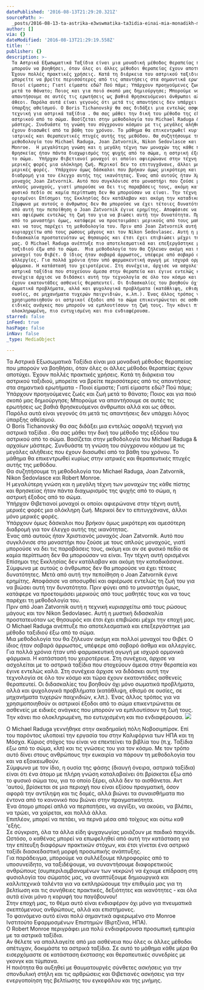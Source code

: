 ```yaml
---
datePublished: '2016-08-13T21:29:20.321Z'
sourcePath: >-
  _posts/2016-08-13-ta-astrika-e3wswmatika-ta3idia-einai-mia-monadikh-me8odos-8e.md
author: []
via: {}
dateModified: '2016-08-13T21:29:19.558Z'
title: ''
publisher: {}
description: >-
  Τα Αστρικά Εξωσωματικά Ταξίδια είναι μια μοναδική μέθοδος θεραπείας που
  μπορούν να βοηθήσει, όταν όλες οι άλλες μέθοδοι θεραπείας έχουν αποτύχει.
  Έχουν πολλές πρακτικές χρήσεις. Κατά τη διάρκεια του αστρικού ταξιδιού,
  μπορείτε να βρείτε περισσότερες από τις απαντήσεις στα σημαντικά ερωτήματα -
  Ποιοί είμαστε; Γιατί είμαστε εδώ? Πού πάμε; Υπάρχουν προηγούμενες ζωές και ζωή
  μετά το θάνατο; Ποιος και για ποιό σκοπό μας δημιούργησε; Μπορούμε να
  απαντήσουμε σε αυτές τις ερωτήσεις ως βαθιά θρησκευόμενοι άνθρωποι αλλά και ως
  άθεοι. Παρόλα αυτά είναι γεγονός ότι μετά τις απαντήσεις δεν υπάρχει λόγος
  ύπαρξης αθεϊσμού. Ο Boris Tichanovský θα σας διδάξει μια εντελώς ασφαλή
  τεχνική για αστρικά ταξίδια . Θα σας μάθει την δική του μέθοδο της εξόδου του
  αστρικού από το σώμα. Βασίζεται στην μεθοδολογία του Michael Raduga & αρχαίων
  μάστερς. Συνδυάστε τη γνώση του σύγχρονου κόσμου με τις μεγάλες αλήθειες που
  έχουν διασωθεί από τα βάθη του χρόνου. Το μάθημα θα επικεντρωθεί κυρίως στην
  ιατρικές και θεραπευτικές πτυχές αυτής της μεθόδου. Θα συζητήσουμε τη
  μεθοδολογία του Michael Raduga, Joan Zatvornik, Nikon Šedovlasce και Robert
  Monroe.  Η μεγαλύτερη γνώση και η μεγάλη τέχνη των μοναχών της κάθε πίστης και
  θρησκείας ήταν πάντα διαχωρισμός της ψυχής από το σώμα, η αστρική έξοδος από
  το σώμα.  Υπήρχαν Θιβετιανοί μοναχοί οι οποίοι αφιερώνανε στην τέχνη αυτή,
  μερικές φορές μια ολόκληρη ζωή. Μερικοί δεν το επιτυγχάνανε, άλλοι μόνο
  μερικές φορές.  Υπάρχουν όμως δάσκαλοι που βρήκαν όμως μικρότερη και αμεσότερη
  διαδρομή για τον έλεγχο αυτής της ικανότητας. Ένας από αυτούς ήταν Χριστιανός
  μοναχός Joan Zatvornik. Αυτό που συγκλόνισε στο μοναστήρι που ζούσε με τους
  απλούς μοναχούς, γιατί μπορούσε να δει τις παραβάσεις τους, ακόμη και αν σε
  φυσικό πεδίο σε καμία περίπτωση δεν θα μπορούσαν να είναι. Την τέχνη αυτή
  ορισμένοι Επίσημοι της Εκκλησίας δεν κατάλαβαν και ακόμη την καταδικάσανε.
  Σύμφωνα με αυτούς ο άνθρωπος δεν θα μπορούσε να έχει τέτοιες δυνατότητες. Μετά
  από αυτή την πεποίθηση ο Joan Zatvornik έγινε ερημίτης. Αποφάσισε να αποσυρθεί
  και αφιέρωσε εντελώς τη ζωή του για να βιώσει αυτή την δυνατότητα. Πριν φύγει
  από το μοναστήρι όμως, κατάφερε να προετοιμάσει μερικούς από τους μαθητές τους
  και να τους παρέχει τη μεθοδολογία του. Πριν από Joan Zatvornik αυτή η τεχνική
  κυριαρχείτω από τους ρώσους μάγους και τον Nikon Šedovlasec. Αυτή η μυστική
  διδασκαλία προστατευόταν ως θησαυρός και έτσι έχει επιβιώσει μέχρι την εποχή
  μας. Ο Michael Raduga ανέπτυξε πιο αποτελεσματικά και επεξεργάστηκε μια μέθοδο
  ταξιδιού έξω από το σώμα.  Μια μεθοδολογία του θα ζήλευαν ακόμη και πολλοί
  μοναχοί του Θιβέτ. Ο ίδιος ήταν σοβαρά άρρωστος, υπέφερε από σοβαρό άσθμα και
  αλλεργίες. Για πολλά χρόνια ήταν υπό φαρμακευτική αγωγή με ισχυρά ορμονικά
  φάρμακα. Η κατάστασή του χειροτέρευε. Στη συνέχεια, άρχισε να ασχολείται με το
  αστρικά ταξίδια που στοχεύουν άμεσα στην θεραπεία και έγινε εντελώς καλά. Στη
  συνέχεια άρχισε να διδάσκει αυτή την τεχνολογία σε όλο τον κόσμο και τώρα
  έχουν εκατοντάδες ασθενείς θεραπευτεί. Οι διδασκαλίες του βοηθούν όχι μόνο
  σωματικά προβλήματα, αλλά και ψυχολογικά προβλήματα (κατάθλιψη, εθισμό σε
  ουσίες, σε μηχανήματα τυχερών παιχνιδιών, κ.λπ.). Ένας άλλος τρόπος για να
  χρησιμοποιηθούν οι αστρικοί έξοδοι από το σώμα επικεντρώνεται σε ασθενείς με
  ειδικές ανάγκες που μπορούν να εμπλουτίσουν τη ζωή τους. Την κάνει πιο
  ολοκληρωμένη, πιο ευτυχισμένη και πιο ενδιαφέρουσα.
starred: false
inFeed: true
hasPage: false
inNav: false
_type: MediaObject

---
```

Τα Αστρικά Εξωσωματικά Ταξίδια είναι μια μοναδική μέθοδος θεραπείας που μπορούν να βοηθήσει, όταν όλες οι άλλες μέθοδοι θεραπείας έχουν αποτύχει. Έχουν πολλές πρακτικές χρήσεις. Κατά τη διάρκεια του αστρικού ταξιδιού, μπορείτε να βρείτε περισσότερες από τις απαντήσεις στα σημαντικά ερωτήματα - Ποιοί είμαστε; Γιατί είμαστε εδώ? Πού πάμε; Υπάρχουν προηγούμενες ζωές και ζωή μετά το θάνατο; Ποιος και για ποιό σκοπό μας δημιούργησε; Μπορούμε να απαντήσουμε σε αυτές τις ερωτήσεις ως βαθιά θρησκευόμενοι άνθρωποι αλλά και ως άθεοι. Παρόλα αυτά είναι γεγονός ότι μετά τις απαντήσεις δεν υπάρχει λόγος ύπαρξης αθεϊσμού.  
Ο Boris Tichanovský θα σας διδάξει μια εντελώς ασφαλή τεχνική για αστρικά ταξίδια . Θα σας μάθει την δική του μέθοδο της εξόδου του αστρικού από το σώμα. Βασίζεται στην μεθοδολογία του Michael Raduga & αρχαίων μάστερς. Συνδυάστε τη γνώση του σύγχρονου κόσμου με τις μεγάλες αλήθειες που έχουν διασωθεί από τα βάθη του χρόνου. Το μάθημα θα επικεντρωθεί κυρίως στην ιατρικές και θεραπευτικές πτυχές αυτής της μεθόδου.  
Θα συζητήσουμε τη μεθοδολογία του Michael Raduga, Joan Zatvornik, Nikon Šedovlasce και Robert Monroe.   
Η μεγαλύτερη γνώση και η μεγάλη τέχνη των μοναχών της κάθε πίστης και θρησκείας ήταν πάντα διαχωρισμός της ψυχής από το σώμα, η αστρική έξοδος από το σώμα.   
Υπήρχαν Θιβετιανοί μοναχοί οι οποίοι αφιερώνανε στην τέχνη αυτή, μερικές φορές μια ολόκληρη ζωή. Μερικοί δεν το επιτυγχάνανε, άλλοι μόνο μερικές φορές.   
Υπάρχουν όμως δάσκαλοι που βρήκαν όμως μικρότερη και αμεσότερη διαδρομή για τον έλεγχο αυτής της ικανότητας.  
Ένας από αυτούς ήταν Χριστιανός μοναχός Joan Zatvornik. Αυτό που συγκλόνισε στο μοναστήρι που ζούσε με τους απλούς μοναχούς, γιατί μπορούσε να δει τις παραβάσεις τους, ακόμη και αν σε φυσικό πεδίο σε καμία περίπτωση δεν θα μπορούσαν να είναι. Την τέχνη αυτή ορισμένοι Επίσημοι της Εκκλησίας δεν κατάλαβαν και ακόμη την καταδικάσανε. Σύμφωνα με αυτούς ο άνθρωπος δεν θα μπορούσε να έχει τέτοιες δυνατότητες. Μετά από αυτή την πεποίθηση ο Joan Zatvornik έγινε ερημίτης. Αποφάσισε να αποσυρθεί και αφιέρωσε εντελώς τη ζωή του για να βιώσει αυτή την δυνατότητα. Πριν φύγει από το μοναστήρι όμως, κατάφερε να προετοιμάσει μερικούς από τους μαθητές τους και να τους παρέχει τη μεθοδολογία του.  
Πριν από Joan Zatvornik αυτή η τεχνική κυριαρχείτω από τους ρώσους μάγους και τον Nikon Šedovlasec. Αυτή η μυστική διδασκαλία προστατευόταν ως θησαυρός και έτσι έχει επιβιώσει μέχρι την εποχή μας.  
Ο Michael Raduga ανέπτυξε πιο αποτελεσματικά και επεξεργάστηκε μια μέθοδο ταξιδιού έξω από το σώμα.   
Μια μεθοδολογία του θα ζήλευαν ακόμη και πολλοί μοναχοί του Θιβέτ. Ο ίδιος ήταν σοβαρά άρρωστος, υπέφερε από σοβαρό άσθμα και αλλεργίες. Για πολλά χρόνια ήταν υπό φαρμακευτική αγωγή με ισχυρά ορμονικά φάρμακα. Η κατάστασή του χειροτέρευε. Στη συνέχεια, άρχισε να ασχολείται με το αστρικά ταξίδια που στοχεύουν άμεσα στην θεραπεία και έγινε εντελώς καλά. Στη συνέχεια άρχισε να διδάσκει αυτή την τεχνολογία σε όλο τον κόσμο και τώρα έχουν εκατοντάδες ασθενείς θεραπευτεί. Οι διδασκαλίες του βοηθούν όχι μόνο σωματικά προβλήματα, αλλά και ψυχολογικά προβλήματα (κατάθλιψη, εθισμό σε ουσίες, σε μηχανήματα τυχερών παιχνιδιών, κ.λπ.). Ένας άλλος τρόπος για να χρησιμοποιηθούν οι αστρικοί έξοδοι από το σώμα επικεντρώνεται σε ασθενείς με ειδικές ανάγκες που μπορούν να εμπλουτίσουν τη ζωή τους. Την κάνει πιο ολοκληρωμένη, πιο ευτυχισμένη και πιο ενδιαφέρουσα.
![](https://the-grid-user-content.s3-us-west-2.amazonaws.com/bc398873-0707-4caf-baa6-6fca1c59da92.jpg)

Ο Michael Raduga γεννήθηκε στην ακαδημαϊκή πόλη Νοβοσιμπίρσκ. Επί του παρόντος υλοποιεί την εργασία του στην Καλιφόρνια των ΗΠΑ και τη Μόσχα. Κύριος στόχος του είναι να επεκτείνει τα βιβλία του (π.χ. Ταξίδια έξω από το σώμα, κλπ) και τις γνώσεις του για τον κόσμο. Με τον τρόπο αυτό δίνει στους ανθρώπους την ευκαιρία να πάρουν τη μεθοδολογία του και να εξοικειωθούν.  
Σύμφωνα με τον ίδιο, η ουσία της φάσης (διαυγή όνειρα, αστρικά ταξίδια) είναι ότι ένα άτομο με πλήρη γνώση καταλαβαίνει ότι βρίσκεται έξω από το φυσικό σώμα του, για το οποίο ξέρει, αλλά δεν το αισθάνεται. Αντ 'αυτού, βρίσκεται σε μια περιοχή που είναι εξίσου πραγματική, όσον αφορά την αντίληψη και τις δομές, αλλά βιώνει τα συναισθήματα πιο έντονα από το κανονικό που βιώνει στην πραγματικότητα.   
Ένα άτομο μπορεί απλά να περπατήσει, να αγγίξει, να ακούει, να βλέπει, να τρώει, να χαίρεται, και πολλά άλλα.   
Επιπλέον, μπορεί να πετάει, να περνά μέσα από τοίχους και ούτω καθ 'εξής.   
Σε σύγκριση, όλα τα άλλα είδη ψυχαγωγίας μοιάζουν με παιδικό παιχνίδι.  
Ωστόσο, ο καθένας μπορεί να επωφεληθεί από αυτή την κατάσταση για την επίτευξη διαφόρων πρακτικών στόχων, και έτσι γίνεται ένα αστρικό ταξίδι διασκεδαστική μορφή προσωπικής ανάπτυξης.   
Για παράδειγμα, μπορούμε να συλλέξουμε πληροφορίες από το υποσυνείδητο, να ταξιδέψουμε, να συναντήσουμε διαφορετικούς ανθρώπους (συμπεριλαμβανομένων των νεκρών) να έχουμε επίδραση στη φυσιολογία του σώματός μας, να αναπτύξουμε δημιουργικά και καλλιτεχνικά ταλέντα για να εκπληρώσουμε την επιθυμία μας για τη βελτίωση και τις συνήθειες πρακτικές, δεξιότητες και ικανότητες - και όλα αυτά είναι μόνο η κορυφή του παγόβουνου!  
Στην εποχή μας, το θέμα αυτό είναι ενδιαφέρον όχι μόνο για πνευματικά σκεπτόμενους ανθρώπους, αλλά και επιστήμονες.  
Το φαινόμενο αυτό είναι πολύ σημαντικά αφιερωμένο στο Monroe Ινστιτούτο Εφαρμοσμένων Επιστημών (Βιρτζίνια, ΗΠΑ).   
Ο Robert Monroe περιγράφει μια πολύ ενδιαφέρουσα προσωπική εμπειρία με τα αστρικά ταξίδια.  
Αν θέλετε να απαλλαγείτε από μια ασθένεια που όλες οι άλλες μέθοδοι απέτυχαν, δοκιμάστε τα αστρικά ταξίδια. Σε αυτό το μάθημα κάθε μέρα θα εισερχόμαστε σε κατάσταση έκστασης και θεραπευτικές συνεδρίες με γκονγκ και τύμπανα.   
Η ποιότητα θα αυξηθεί με θαυματουργές σύνθετες ασκήσεις για την σπονδυλική στήλη και τις αρθρώσεις και Θιβετιανές ασκήσεις για την ενεργοποίηση της βελτίωσης του εγκεφάλου και της μνήμης.